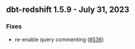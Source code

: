 ## dbt-redshift 1.5.9 - July 31, 2023

### Fixes

- re-enable query commenting ([#536](https://github.com/dbt-labs/dbt-redshift/issues/536))
